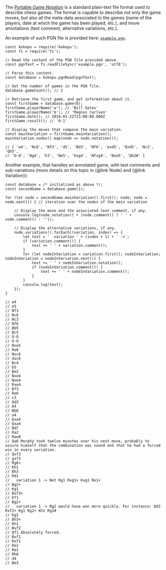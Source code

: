 The [Portable Game Notation](https://en.wikipedia.org/wiki/Portable_Game_Notation) is a standard plain-text file format used to describe chess games.
The format is capable to describe not only the game moves, but also all the meta-data associated to the games (name of the players,
date at which the game has been played, etc.), and move annotations (text comment, alternative variations, etc.).

An example of such PGN file is provided here: [`example.pgn`](media://example.pgn).

```
const kokopu = require('kokopu');
const fs = require('fs');

// Read the content of the PGN file provided above.
const pgnText = fs.readFileSync('example.pgn', 'utf8');

// Parse this content.
const database = kokopu.pgnRead(pgnText);

// Get the number of games in the PGN file.
database.gameCount(); // 2

// Retrieve the first game, and get information about it.
const firstGame = database.game(0);
firstGame.playerName('w'); // 'Bill Gates'
firstGame.playerName('b'); // 'Magnus Carlsen'
firstGame.date(); // 2014-01-22T23:00:00.000Z
firstGame.result(); // '0-1'

// Display the moves that compose the main variation.
const mainVariation = firstGame.mainVariation();
mainVariation.nodes().map(node => node.notation());

// [ 'e4', 'Nc6', 'Nf3', 'd5', 'Bd3', 'Nf6', 'exd5', 'Qxd5', 'Nc3', 'Qh5',
// 'O-O', 'Bg4', 'h3', 'Ne5', 'hxg4', 'Nfxg4', 'Nxe5', 'Qh2#' ]
```

Another example, that handles an annotated game, with text comments and sub-variations (more details on this topic in {@link Node} and {@link Variation}):

```
const database = /* initialized as above */;
const secondGame = database.game(1);

for (let node = secondGame.mainVariation().first(); node; node = node.next()) { // iteration over the nodes of the main variation

	// Display the move and the associated text comment, if any.
	console.log(node.notation() + (node.comment() ? ' ' + node.comment() : ''));

	// Display the alternative variations, if any.
	node.variations().forEach((variation, index) => {
		let text = '  variation ' + (index + 1) + ' ->';
		if (variation.comment()) {
			text += ' ' + variation.comment();
		}
		for (let nodeInVariation = variation.first(); nodeInVariation; nodeInVariation = nodeInVariation.next()) {
			text += ' ' + nodeInVariation.notation();
			if (nodeInVariation.comment()) {
				text += ' ' + nodeInVariation.comment();
			}
		}
		console.log(text);
	});
}

// e4
// e5
// Nf3
// Nc6
// Nc3
// Nf6
// Bb5
// Bc5
// O-O
// O-O
// Nxe5
// Re8
// Nxc6
// dxc6
// Bc4
// b5
// Be2
// Nxe4
// Nxe4
// Rxe4
// Bf3
// Re6
// c3
// Qd3
// b4
// Bb6
// a4
// bxa4
// Qxa4
// Bd7
// Ra2
// Rae8
// Qa6 Morphy took twelve minutes over his next move, probably to assure himself that the combination was sound and that he had a forced win in every variation.
// Qxf3
// gxf3
// Rg6+
// Kh1
// Bh3
// Rd1
//   variation 1 -> Not Rg1 Rxg1+ Kxg1 Re1+
// Bg2+
// Kg1
// Bxf3+
// Kf1
// Bg2+
//   variation 1 -> Rg2 would have won more quickly. For instance: Qd3 Rxf2+ Kg1 Rg2+ Kh1 Rg1#
// Kg1
// Bh3+
// Kh1
// Bxf2
// Qf1 Absolutely forced.
// Bxf1
// Rxf1
// Re2
// Ra1
// Rh6
// d4
// Be3
```
